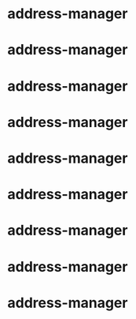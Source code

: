 # address-manager
# address-manager
# address-manager
# address-manager
# address-manager
# address-manager
# address-manager
# address-manager
# address-manager
